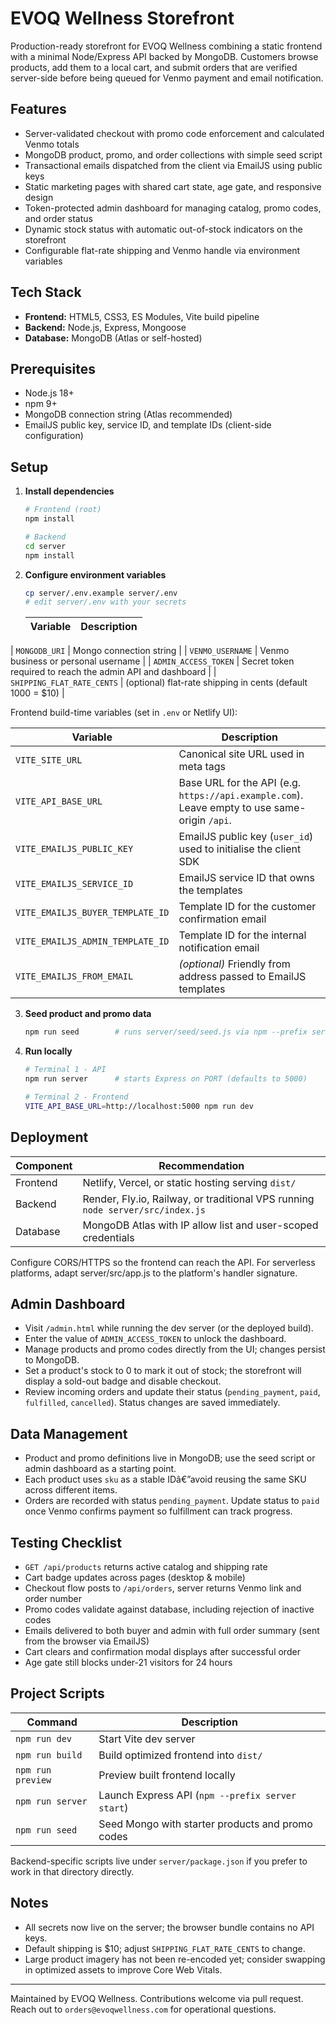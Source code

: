 ﻿# EVOQ Wellness Storefront

Production-ready storefront for EVOQ Wellness combining a static frontend with a minimal Node/Express API backed by MongoDB. Customers browse products, add them to a local cart, and submit orders that are verified server-side before being queued for Venmo payment and email notification.

## Features
- Server-validated checkout with promo code enforcement and calculated Venmo totals
- MongoDB product, promo, and order collections with simple seed script
- Transactional emails dispatched from the client via EmailJS using public keys
- Static marketing pages with shared cart state, age gate, and responsive design
- Token-protected admin dashboard for managing catalog, promo codes, and order status
- Dynamic stock status with automatic out-of-stock indicators on the storefront
- Configurable flat-rate shipping and Venmo handle via environment variables

## Tech Stack
- **Frontend:** HTML5, CSS3, ES Modules, Vite build pipeline
- **Backend:** Node.js, Express, Mongoose
- **Database:** MongoDB (Atlas or self-hosted)

## Prerequisites
- Node.js 18+
- npm 9+
- MongoDB connection string (Atlas recommended)
- EmailJS public key, service ID, and template IDs (client-side configuration)

## Setup

1. **Install dependencies**
   ```bash
   # Frontend (root)
   npm install

   # Backend
   cd server
   npm install
   ```

2. **Configure environment variables**
   ```bash
   cp server/.env.example server/.env
   # edit server/.env with your secrets
   ```

   | Variable | Description |
   |----------|-------------|
  | `MONGODB_URI` | Mongo connection string |
  | `VENMO_USERNAME` | Venmo business or personal username |
  | `ADMIN_ACCESS_TOKEN` | Secret token required to reach the admin API and dashboard |
  | `SHIPPING_FLAT_RATE_CENTS` | (optional) flat-rate shipping in cents (default 1000 = $10) |

   Frontend build-time variables (set in `.env` or Netlify UI):

   | Variable | Description |
   |----------|-------------|
   | `VITE_SITE_URL` | Canonical site URL used in meta tags |
  | `VITE_API_BASE_URL` | Base URL for the API (e.g. `https://api.example.com`). Leave empty to use same-origin `/api`. |
  | `VITE_EMAILJS_PUBLIC_KEY` | EmailJS public key (`user_id`) used to initialise the client SDK |
  | `VITE_EMAILJS_SERVICE_ID` | EmailJS service ID that owns the templates |
  | `VITE_EMAILJS_BUYER_TEMPLATE_ID` | Template ID for the customer confirmation email |
  | `VITE_EMAILJS_ADMIN_TEMPLATE_ID` | Template ID for the internal notification email |
  | `VITE_EMAILJS_FROM_EMAIL` | *(optional)* Friendly from address passed to EmailJS templates |

3. **Seed product and promo data**
   ```bash
   npm run seed        # runs server/seed/seed.js via npm --prefix server
   ```

4. **Run locally**
   ```bash
   # Terminal 1 - API
   npm run server      # starts Express on PORT (defaults to 5000)

   # Terminal 2 - Frontend
   VITE_API_BASE_URL=http://localhost:5000 npm run dev
   ```

## Deployment

| Component | Recommendation |
|-----------|----------------|
| Frontend  | Netlify, Vercel, or static hosting serving `dist/` |
| Backend   | Render, Fly.io, Railway, or traditional VPS running `node server/src/index.js` |
| Database  | MongoDB Atlas with IP allow list and user-scoped credentials |

Configure CORS/HTTPS so the frontend can reach the API. For serverless platforms, adapt server/src/app.js to the platform's handler signature.

## Admin Dashboard
- Visit `/admin.html` while running the dev server (or the deployed build).
- Enter the value of `ADMIN_ACCESS_TOKEN` to unlock the dashboard.
- Manage products and promo codes directly from the UI; changes persist to MongoDB.
- Set a product's stock to 0 to mark it out of stock; the storefront will display a sold-out badge and disable checkout.
- Review incoming orders and update their status (`pending_payment`, `paid`, `fulfilled`, `cancelled`). Status changes are saved immediately.

## Data Management
- Product and promo definitions live in MongoDB; use the seed script or admin dashboard as a starting point.
- Each product uses `sku` as a stable IDâ€”avoid reusing the same SKU across different items.
- Orders are recorded with status `pending_payment`. Update status to `paid` once Venmo confirms payment so fulfillment can track progress.

## Testing Checklist
- `GET /api/products` returns active catalog and shipping rate
- Cart badge updates across pages (desktop & mobile)
- Checkout flow posts to `/api/orders`, server returns Venmo link and order number
- Promo codes validate against database, including rejection of inactive codes
- Emails delivered to both buyer and admin with full order summary (sent from the browser via EmailJS)
- Cart clears and confirmation modal displays after successful order
- Age gate still blocks under-21 visitors for 24 hours

## Project Scripts
| Command | Description |
|---------|-------------|
| `npm run dev` | Start Vite dev server |
| `npm run build` | Build optimized frontend into `dist/` |
| `npm run preview` | Preview built frontend locally |
| `npm run server` | Launch Express API (`npm --prefix server start`) |
| `npm run seed` | Seed Mongo with starter products and promo codes |

Backend-specific scripts live under `server/package.json` if you prefer to work in that directory directly.

## Notes
- All secrets now live on the server; the browser bundle contains no API keys.
- Default shipping is $10; adjust `SHIPPING_FLAT_RATE_CENTS` to change.
- Large product imagery has not been re-encoded yet; consider swapping in optimized assets to improve Core Web Vitals.

---
Maintained by EVOQ Wellness. Contributions welcome via pull request. Reach out to `orders@evoqwellness.com` for operational questions.




